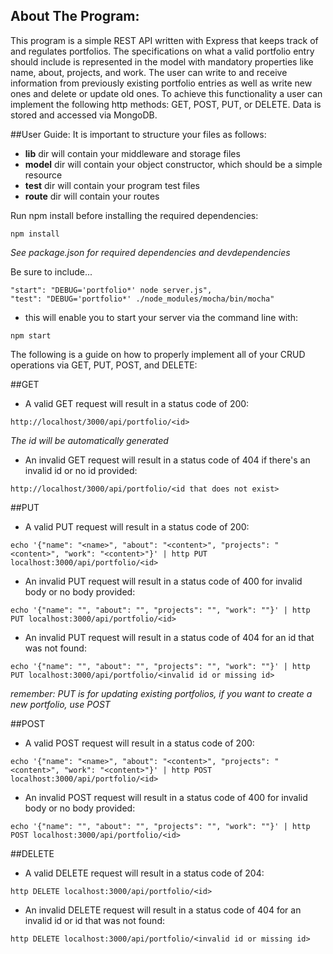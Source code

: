 ## About The Program:
This program is a simple REST API written with Express that keeps track of and regulates portfolios. The specifications on what a valid portfolio entry should include is represented in the model with mandatory properties like name, about, projects, and work. The user can write to and receive information from previously existing portfolio entries as well as write new ones and delete or update old ones. To achieve this functionality a user can implement the following http methods: GET, POST, PUT, or DELETE. Data is stored and accessed via MongoDB.

##User Guide:
It is important to structure your files as follows:
* **lib** dir will contain your middleware and storage files
* **model** dir will contain your object constructor, which should be a simple resource
* **test** dir will contain your program test files
* **route** dir will contain your routes

Run npm install before installing the required dependencies:
```
npm install
```

*See package.json for required dependencies and devdependencies*

Be sure to include...
```
"start": "DEBUG='portfolio*' node server.js",
"test": "DEBUG='portfolio*' ./node_modules/mocha/bin/mocha"
```
* this will enable you to start your server via the command line with:
```
npm start
```

The following is a guide on how to properly implement all of your CRUD operations via GET, PUT, POST, and DELETE:

##GET
* A valid GET request will result in a status code of 200:
```
http://localhost/3000/api/portfolio/<id>
```
*The id will be automatically generated*
* An invalid GET request will result in a status code of 404 if there's an invalid id or no id provided:
```
http://localhost/3000/api/portfolio/<id that does not exist>
```

##PUT
* A valid PUT request will result in a status code of 200:
```
echo '{"name": "<name>", "about": "<content>", "projects": "<content>", "work": "<content>"}' | http PUT localhost:3000/api/portfolio/<id>
```
* An invalid PUT request will result in a status code of 400 for invalid body or no body provided:
```
echo '{"name": "", "about": "", "projects": "", "work": ""}' | http PUT localhost:3000/api/portfolio/<id>
```
* An invalid PUT request will result in a status code of 404 for an id that was not found:
```
echo '{"name": "", "about": "", "projects": "", "work": ""}' | http PUT localhost:3000/api/portfolio/<invalid id or missing id>
```
*remember: PUT is for updating existing portfolios, if you want to create a new portfolio, use POST*

##POST
* A valid POST request will result in a status code of 200:
```
echo '{"name": "<name>", "about": "<content>", "projects": "<content>", "work": "<content>"}' | http POST localhost:3000/api/portfolio/<id>
```
* An invalid POST request will result in a status code of 400 for invalid body or no body provided:
```
echo '{"name": "", "about": "", "projects": "", "work": ""}' | http POST localhost:3000/api/portfolio/<id>
```

##DELETE
* A valid DELETE request will result in a status code of 204:
```
http DELETE localhost:3000/api/portfolio/<id>
```
* An invalid DELETE request will result in a status code of 404 for an invalid id or id that was not found:
```
http DELETE localhost:3000/api/portfolio/<invalid id or missing id>
```
